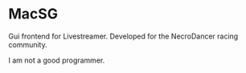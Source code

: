 # MacSG
Gui frontend for Livestreamer.  Developed for the NecroDancer racing community.

I am not a good programmer.

